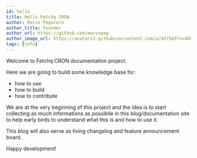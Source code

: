 ```yaml
---
id: hello
title: Hello Fetchq CRON
author: Marco Pegoraro
author_title: Founder
author_url: https://github.com/marcopeg
author_image_url: https://avatars1.githubusercontent.com/u/427569?s=460&v=4
tags: [info]
---
```


Welcome to Fetchq CRON documentation project.

Here we are going to build some knowledge base for:

- how to use
- how to build
- how to contribute

<!--truncate-->

We are at the very beginning of this project and the idea is to start collecting as 
much informations as possibile in this blog/documentation site to help early birds to 
understand what this is and how to use it.

This blog will also serve as living changelog and feature announcement board.

Happy development!
